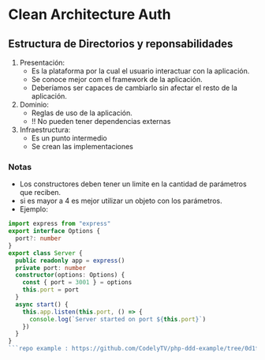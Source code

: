 # Clean Architecture Auth

## Estructura de Directorios y reponsabilidades

1. Presentación:
   - Es la plataforma por la cual el usuario interactuar con la aplicación.
   - Se conoce mejor com el framework de la aplicación.
   - Deberíamos ser capaces de cambiarlo sin afectar el resto de la aplicación.
2. Dominio:
   - Reglas de uso de la aplicación.
   - !! No pueden tener dependencias externas
3. Infraestructura:
   - Es un punto intermedio
   - Se crean las implementaciones

### Notas

- Los constructores deben tener un limite en la cantidad de parámetros que reciben.
- si es mayor a 4 es mejor utilizar un objeto con los parámetros.
- Ejemplo:

```typescript
import express from "express"
export interface Options {
  port?: number
}
export class Server {
  public readonly app = express()
  private port: number
  constructor(options: Options) {
    const { port = 3001 } = options
    this.port = port
  }
  async start() {
    this.app.listen(this.port, () => {
      console.log(`Server started on port ${this.port}`)
    })
  }
}
```repo example : https://github.com/CodelyTV/php-ddd-example/tree/0d1f9f43536ec98c6a285a7c9a08974dd12a16a6
